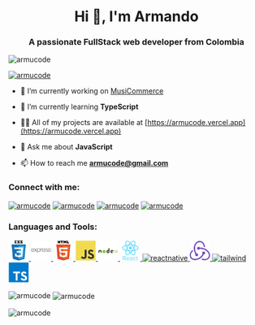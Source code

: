<h1 align="center">Hi 👋, I'm Armando</h1>
<h3 align="center">A passionate FullStack web developer from Colombia</h3>

<p align="left"> <img src="https://komarev.com/ghpvc/?username=armucode&label=Profile%20views&color=0e75b6&style=flat" alt="armucode" /> </p>

<p align="left"> <a href="https://github.com/ryo-ma/github-profile-trophy"><img src="https://github-profile-trophy.vercel.app/?username=armucode" alt="armucode" /></a> </p>

- 🔭 I’m currently working on [MusiCommerce](https://github.com/armuCode)

- 🌱 I’m currently learning **TypeScript**

- 👨‍💻 All of my projects are available at [https://armucode.vercel.app](https://armucode.vercel.app)

- 💬 Ask me about **JavaScript**

- 📫 How to reach me **armucode@gmail.com**

<h3 align="left">Connect with me:</h3>
<p align="left">
<a href="https://twitter.com/armucode" target="blank"><img align="center" src="https://raw.githubusercontent.com/rahuldkjain/github-profile-readme-generator/master/src/images/icons/Social/twitter.svg" alt="armucode" height="30" width="40" /></a>
<a href="https://linkedin.com/in/armucode" target="blank"><img align="center" src="https://raw.githubusercontent.com/rahuldkjain/github-profile-readme-generator/master/src/images/icons/Social/linked-in-alt.svg" alt="armucode" height="30" width="40" /></a>
<a href="https://fb.com/armucode" target="blank"><img align="center" src="https://raw.githubusercontent.com/rahuldkjain/github-profile-readme-generator/master/src/images/icons/Social/facebook.svg" alt="armucode" height="30" width="40" /></a>
<a href="https://instagram.com/armucode" target="blank"><img align="center" src="https://raw.githubusercontent.com/rahuldkjain/github-profile-readme-generator/master/src/images/icons/Social/instagram.svg" alt="armucode" height="30" width="40" /></a>
</p>

<h3 align="left">Languages and Tools:</h3>
<p align="left"> <a href="https://www.w3schools.com/css/" target="_blank" rel="noreferrer"> <img src="https://raw.githubusercontent.com/devicons/devicon/master/icons/css3/css3-original-wordmark.svg" alt="css3" width="40" height="40"/> </a> <a href="https://expressjs.com" target="_blank" rel="noreferrer"> <img src="https://raw.githubusercontent.com/devicons/devicon/master/icons/express/express-original-wordmark.svg" alt="express" width="40" height="40"/> </a> <a href="https://www.w3.org/html/" target="_blank" rel="noreferrer"> <img src="https://raw.githubusercontent.com/devicons/devicon/master/icons/html5/html5-original-wordmark.svg" alt="html5" width="40" height="40"/> </a> <a href="https://developer.mozilla.org/en-US/docs/Web/JavaScript" target="_blank" rel="noreferrer"> <img src="https://raw.githubusercontent.com/devicons/devicon/master/icons/javascript/javascript-original.svg" alt="javascript" width="40" height="40"/> </a> <a href="https://nodejs.org" target="_blank" rel="noreferrer"> <img src="https://raw.githubusercontent.com/devicons/devicon/master/icons/nodejs/nodejs-original-wordmark.svg" alt="nodejs" width="40" height="40"/> </a> <a href="https://reactjs.org/" target="_blank" rel="noreferrer"> <img src="https://raw.githubusercontent.com/devicons/devicon/master/icons/react/react-original-wordmark.svg" alt="react" width="40" height="40"/> </a> <a href="https://reactnative.dev/" target="_blank" rel="noreferrer"> <img src="https://reactnative.dev/img/header_logo.svg" alt="reactnative" width="40" height="40"/> </a> <a href="https://redux.js.org" target="_blank" rel="noreferrer"> <img src="https://raw.githubusercontent.com/devicons/devicon/master/icons/redux/redux-original.svg" alt="redux" width="40" height="40"/> </a> <a href="https://tailwindcss.com/" target="_blank" rel="noreferrer"> <img src="https://www.vectorlogo.zone/logos/tailwindcss/tailwindcss-icon.svg" alt="tailwind" width="40" height="40"/> </a> <a href="https://www.typescriptlang.org/" target="_blank" rel="noreferrer"> <img src="https://raw.githubusercontent.com/devicons/devicon/master/icons/typescript/typescript-original.svg" alt="typescript" width="40" height="40"/> </a> </p>

<p><img align="left" src="https://github-readme-stats.vercel.app/api/top-langs?username=armucode&show_icons=true&locale=en&layout=compact" alt="armucode" /></p>

<p>&nbsp;<img align="center" src="https://github-readme-stats.vercel.app/api?username=armucode&show_icons=true&locale=en" alt="armucode" /></p>

<p><img align="center" src="https://github-readme-streak-stats.herokuapp.com/?user=armucode&" alt="armucode" /></p>
